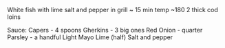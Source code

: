 White fish with lime salt and pepper in grill ~ 15 min temp ~180
2 thick cod loins

Sauce:
Capers - 4 spoons
Gherkins - 3 big ones
Red Onion - quarter 
Parsley - a handful
Light Mayo
Lime (half)
Salt and pepper